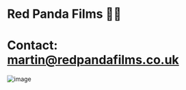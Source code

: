 # Red Panda Films 🦊🦊
# Contact: martin@redpandafilms.co.uk
![image](https://github.com/okaviation/redpandafilms/assets/52792364/c2e8c980-f20e-476c-b931-fdcc522aeb13)
